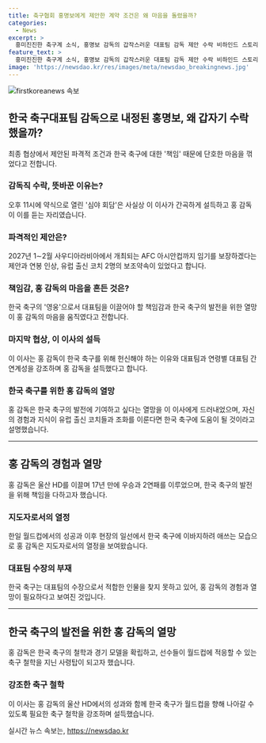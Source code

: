 ```yaml
---
title: 축구협회 홍명보에게 제안한 계약 조건은 왜 마음을 돌렸을까?
categories:
  - News
excerpt: >
  흥미진진한 축구계 소식, 홍명보 감독의 갑작스러운 대표팀 감독 제안 수락 비하인드 스토리! 외국 감독과의 면담, 연봉 균형, 그리고 한국 축구에 대한 책임까지. 홍 감독의 돌연 변심을 결정한 이유는? 대한축구협회 기술총괄이사와의 협상 브리핑을 통해 공개된 홍 감독의 단단한 결심과 도전적인 조건들에 대해 알아보자. (150자)
feature_text: >
  흥미진진한 축구계 소식, 홍명보 감독의 갑작스러운 대표팀 감독 제안 수락 비하인드 스토리! 외국 감독과의 면담, 연봉 균형, 그리고 한국 축구에 대한 책임까지. 홍 감독의 돌연 변심을 결정한 이유는? 대한축구협회 기술총괄이사와의 협상 브리핑을 통해 공개된 홍 감독의 단단한 결심과 도전적인 조건들에 대해 알아보자. (150자)
image: 'https://newsdao.kr/res/images/meta/newsdao_breakingnews.jpg'
---
```


<p><img src="https://newsdao.kr/res/images/meta/newsdao_breakingnews.jpg" alt="firstkoreanews 속보" /></p>

<h2 data-ke-size="size26">한국 축구대표팀 감독으로 내정된 홍명보, 왜 갑자기 수락했을까?</h2>

<p data-ke-size="size16">최종 협상에서 제안된 파격적 조건과 한국 축구에 대한 '책임' 때문에 단호한 마음을 꺾었다고 전합니다.</p>

<h3>감독직 수락, 뜻바꾼 이유는?</h3>

<p data-ke-size="size16">오후 11시에 약식으로 열린 '심야 회담'은 사실상 이 이사가 간곡하게 설득하고 홍 감독이 이를 듣는 자리였습니다.</p>

<h3>파격적인 제안은?</h3>

<p data-ke-size="size16">2027년 1∼2월 사우디아라비아에서 개최되는 AFC 아시안컵까지 임기를 보장하겠다는 제안과 연봉 인상, 유럽 출신 코치 2명의 보조약속이 있었다고 합니다.</p>

<h3>책임감, 홍 감독의 마음을 흔든 것은?</h3>

<p data-ke-size="size16">한국 축구의 '영웅'으로서 대표팀을 이끌어야 할 책임감과 한국 축구의 발전을 위한 열망이 홍 감독의 마음을 움직였다고 전합니다.</p>

<h3>마지막 협상, 이 이사의 설득</h3>

<p data-ke-size="size16">이 이사는 홍 감독이 한국 축구를 위해 헌신해야 하는 이유와 대표팀과 연령별 대표팀 간 연계성을 강조하며 홍 감독을 설득했다고 합니다.</p>

<h3>한국 축구를 위한 홍 감독의 열망</h3>

<p data-ke-size="size16">홍 감독은 한국 축구의 발전에 기여하고 싶다는 열망을 이 이사에게 드러내었으며, 자신의 경험과 지식이 유럽 출신 코치들과 조화를 이룬다면 한국 축구에 도움이 될 것이라고 설명했습니다.</p>

<hr>

<h2 data-ke-size="size26">홍 감독의 경험과 열망</h2>

<p data-ke-size="size16">홍 감독은 울산 HD를 이끌며 17년 만에 우승과 2연패를 이루었으며, 한국 축구의 발전을 위해 책임을 다하고자 했습니다.</p>

<h3>지도자로서의 열정</h3>

<p data-ke-size="size16">한일 월드컵에서의 성공과 이후 현장의 일선에서 한국 축구에 이바지하려 애쓰는 모습으로 홍 감독은 지도자로서의 열정을 보여왔습니다.</p>

<h3>대표팀 수장의 부재</h3>

<p data-ke-size="size16">한국 축구는 대표팀의 수장으로서 적합한 인물을 찾지 못하고 있어, 홍 감독의 경험과 열망이 필요하다고 보여진 것입니다.</p>

<hr>

<h2 data-ke-size="size26">한국 축구의 발전을 위한 홍 감독의 열망</h2>

<p data-ke-size="size16">홍 감독은 한국 축구의 철학과 경기 모델을 확립하고, 선수들이 월드컵에 적응할 수 있는 축구 철학을 지닌 사령탑이 되고자 했습니다.</p>

<h3>강조한 축구 철학</h3>

<p data-ke-size="size16">이 이사는 홍 감독의 울산 HD에서의 성과와 함께 한국 축구가 월드컵을 향해 나아갈 수 있도록 필요한 축구 철학을 강조하며 설득했습니다.</p>
실시간 뉴스 속보는, <a href="https://newsdao.kr" rel="dofollow">https://newsdao.kr</a>



